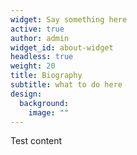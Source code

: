 ```yaml
---
widget: Say something here
active: true
author: admin
widget_id: about-widget
headless: true
weight: 20
title: Biography
subtitle: what to do here
design:
  background:
    image: ""
---
```

Test content